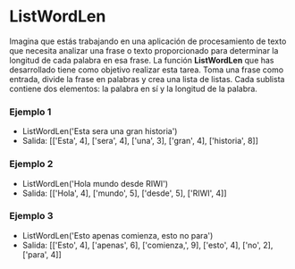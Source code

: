 # ListWordLen
Imagina que estás trabajando en una aplicación de procesamiento de texto que necesita analizar una frase o texto proporcionado para determinar la longitud de cada palabra en esa frase. La función **ListWordLen** que has desarrollado tiene como objetivo realizar esta tarea. Toma una frase como entrada, divide la frase en palabras y crea una lista de listas. Cada sublista contiene dos elementos: la palabra en sí y la longitud de la palabra.

### Ejemplo 1
- ListWordLen('Esta sera una gran historia')
- Salida: [['Esta', 4], ['sera', 4], ['una', 3], ['gran', 4], ['historia', 8]]

### Ejemplo 2
- ListWordLen('Hola mundo desde RIWI')
- Salida: [['Hola', 4], ['mundo', 5], ['desde', 5], ['RIWI', 4]]

### Ejemplo 3
- ListWordLen('Esto apenas comienza, esto no para')
- Salida: [['Esto', 4], ['apenas', 6], ['comienza,', 9], ['esto', 4], ['no', 2], ['para', 4]]